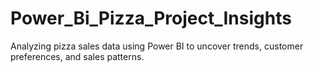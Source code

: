 # Power_Bi_Pizza_Project_Insights
Analyzing pizza sales data using Power BI to uncover trends, customer preferences, and sales patterns. 

